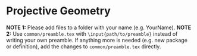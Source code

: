 # Projective Geometry

**NOTE 1:** Please add files to a folder with your name (e.g. YourName).
**NOTE 2:** Use `common/preamble.tex` with `\input{path/to/preamble}` instead of
writing your own preamble. If anything more is needed (e.g. new package or
definition), add the changes to `common/preamble.tex` directly.
